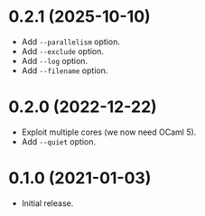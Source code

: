 0.2.1 (2025-10-10)
=====

- Add `--parallelism` option.
- Add `--exclude` option.
- Add `--log` option.
- Add `--filename` option.

0.2.0 (2022-12-22)
=====

- Exploit multiple cores (we now need OCaml 5).
- Add `--quiet` option.

0.1.0 (2021-01-03)
=====

- Initial release.
